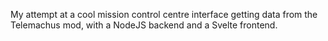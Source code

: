 My attempt at a cool mission control centre interface getting data from the Telemachus mod, with a NodeJS backend and a Svelte frontend.